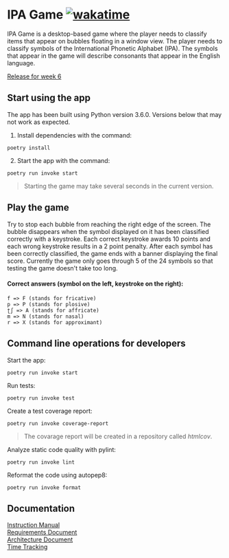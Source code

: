 # IPA Game [![wakatime](https://wakatime.com/badge/github/iosonja/ot-harjoitustyo.svg)](https://wakatime.com/badge/github/iosonja/ot-harjoitustyo)<br>
IPA Game is a desktop-based game where the player needs to classify items that appear on bubbles floating in a window view.
The player needs to classify symbols of the International Phonetic Alphabet (IPA).
The symbols that appear in the game will describe consonants that appear in the English language.

[Release for week 6](https://github.com/iosonja/ot-harjoitustyo/releases/tag/viikko6)

## Start using the app
The app has been built using Python version 3.6.0. Versions below that may not work as expected.

1. Install dependencies with the command:
```
poetry install
```
2. Start the app with the command:
```
poetry run invoke start
```
>Starting the game may take several seconds in the current version.
>

## Play the game
Try to stop each bubble from reaching the right edge of the screen. The bubble disappears when the symbol displayed
on it has been classified correctly with a keystroke. Each correct keystroke awards 10 points and each wrong keystroke
results in a 2 point penalty. After each symbol has been correctly classified, the game ends with a banner displaying
the final score. Currently the game only goes through 5 of the 24 symbols so that testing the game doesn't take too long.
#### Correct answers (symbol on the left, keystroke on the right):
```
f => F (stands for fricative)
p => P (stands for plosive)
ʈʃ => A (stands for affricate)
m => N (stands for nasal)
r => X (stands for approximant)
```



## Command line operations for developers
Start the app:
```
poetry run invoke start
```
Run tests:
```
poetry run invoke test
```
Create a test coverage report:
```
poetry run invoke coverage-report
```
>The covarage report will be created in a repository called _htmlcov_.
>
Analyze static code quality with pylint:
```
poetry run invoke lint
```
Reformat the code using autopep8:
```
poetry run invoke format
```

## Documentation

[Instruction Manual](https://github.com/iosonja/ot-harjoitustyo/blob/main/documentation/manual.md)<br>
[Requirements Document](https://github.com/iosonja/ot-harjoitustyo/blob/main/documentation/requirements-document.md)<br>
[Architecture Document](https://github.com/iosonja/ot-harjoitustyo/blob/main/documentation/architecture.md)<br>
[Time Tracking](https://github.com/iosonja/ot-harjoitustyo/blob/main/documentation/time-tracking.md)<br>
